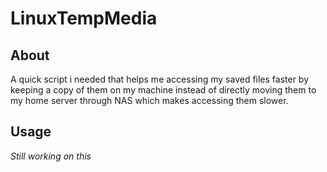 # LinuxTempMedia

## About
A quick script i needed that helps me accessing my saved files faster by keeping a copy of them on my machine instead of directly moving them to my home server through NAS which makes accessing them slower.

## Usage
*Still working on this*

